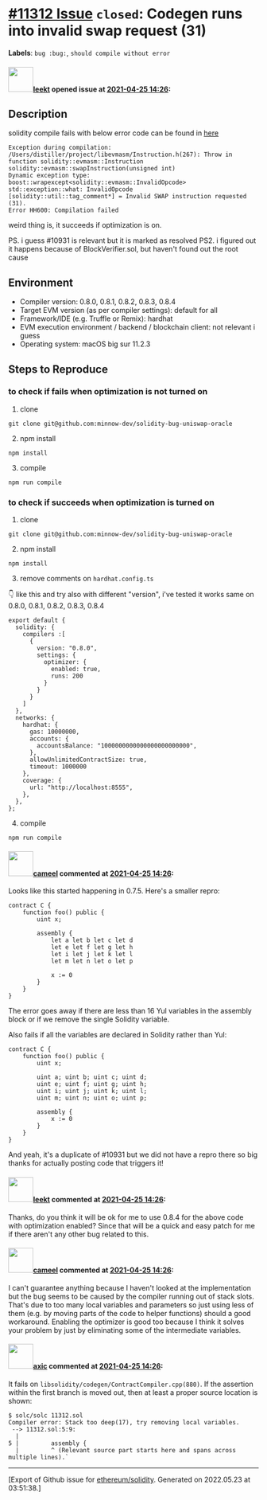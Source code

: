 # [\#11312 Issue](https://github.com/ethereum/solidity/issues/11312) `closed`: Codegen runs into invalid swap request (31)
**Labels**: `bug :bug:`, `should compile without error`


#### <img src="https://avatars.githubusercontent.com/u/15259621?u=0245180d4000cadaa51aaa6ae737565bc7952c86&v=4" width="50">[leekt](https://github.com/leekt) opened issue at [2021-04-25 14:26](https://github.com/ethereum/solidity/issues/11312):

<!--## Prerequisites

- First, many thanks for taking part in the community. We really appreciate that.
- We realize there is a lot of information requested here. We ask only that you do your best to provide as much information as possible so we can better help you.
- Support questions are better asked in one of the following locations:
	- [Solidity chat](https://gitter.im/ethereum/solidity)
	- [Stack Overflow](https://ethereum.stackexchange.com/)
- Ensure the issue isn't already reported.
- The issue should be reproducible with the latest solidity version; however, this isn't a hard requirement and being reproducible with an older version is sufficient.

*Delete the above section and the instructions in the sections below before submitting*

-->

## Description

<!--Please shortly describe the bug you have found, and what you expect instead.-->
solidity compile fails with below error
code can be found in [here](https://github.com/minnow-dev/solidity-bug-uniswap-oracle)

```
Exception during compilation: /Users/distiller/project/libevmasm/Instruction.h(267): Throw in function solidity::evmasm::Instruction solidity::evmasm::swapInstruction(unsigned int)
Dynamic exception type: boost::wrapexcept<solidity::evmasm::InvalidOpcode>
std::exception::what: InvalidOpcode
[solidity::util::tag_comment*] = Invalid SWAP instruction requested (31).
Error HH600: Compilation failed

```

weird thing is, it succeeds if optimization is on.

PS. i guess #10931 is relevant but it is marked as resolved
PS2. i figured out it happens because of BlockVerifier.sol, but haven't found out the root cause

## Environment

- Compiler version: 0.8.0, 0.8.1, 0.8.2, 0.8.3, 0.8.4
- Target EVM version (as per compiler settings): default for all
- Framework/IDE (e.g. Truffle or Remix): hardhat
- EVM execution environment / backend / blockchain client: not relevant i guess
- Operating system: macOS big sur 11.2.3

## Steps to Reproduce

### to check if fails when optimization is not turned on

1. clone

`git clone git@github.com:minnow-dev/solidity-bug-uniswap-oracle`

2. npm install

`npm install`

3. compile

`npm run compile`

### to check if succeeds when optimization is turned on

1. clone

`git clone git@github.com:minnow-dev/solidity-bug-uniswap-oracle`

2. npm install

`npm install`

3. remove comments on `hardhat.config.ts`

👇 like this and try also with different "version", i've tested it works same on 0.8.0, 0.8.1, 0.8.2, 0.8.3, 0.8.4
```
export default {
  solidity: {
    compilers :[
      {
        version: "0.8.0",
        settings: {
          optimizer: {
            enabled: true,
            runs: 200
          }
        }
      }
    ]
  },
  networks: {
    hardhat: {
      gas: 10000000,
      accounts: {
        accountsBalance: "1000000000000000000000000",
      },
      allowUnlimitedContractSize: true,
      timeout: 1000000
    },
    coverage: {
      url: "http://localhost:8555",
    },
  },
};
```

4. compile

`npm run compile`

<!--
Please provide a *minimal* source code example to trigger the bug you have found.
Please also mention any command line flags that are necessary for triggering the bug.
Provide as much information as necessary to reproduce the bug.

```solidity
// Some *minimal* Solidity source code to reproduce the bug.
// ...
```
-->


#### <img src="https://avatars.githubusercontent.com/u/137030?v=4" width="50">[cameel](https://github.com/cameel) commented at [2021-04-25 14:26](https://github.com/ethereum/solidity/issues/11312#issuecomment-826376920):

Looks like this started happening in 0.7.5. Here's a smaller repro:

```solidity
contract C {
    function foo() public {
        uint x;

        assembly {
            let a let b let c let d
            let e let f let g let h
            let i let j let k let l
            let m let n let o let p

            x := 0
        }
    }
}
```

The error goes away if there are less than 16 Yul variables in the assembly block or if we remove the single Solidity variable.

Also fails if all the variables are declared in Solidity rather than Yul:
```solidity
contract C {
    function foo() public {
        uint x;

        uint a; uint b; uint c; uint d;
        uint e; uint f; uint g; uint h;
        uint i; uint j; uint k; uint l;
        uint m; uint n; uint o; uint p;

        assembly {
            x := 0
        }
    }
}
```

And yeah, it's a duplicate of #10931 but we did not have a repro there so big thanks for actually posting code that triggers it!

#### <img src="https://avatars.githubusercontent.com/u/15259621?u=0245180d4000cadaa51aaa6ae737565bc7952c86&v=4" width="50">[leekt](https://github.com/leekt) commented at [2021-04-25 14:26](https://github.com/ethereum/solidity/issues/11312#issuecomment-826496599):

Thanks, do you think it will be ok for me to use 0.8.4 for the above code with optimization enabled? Since that will be a quick and easy patch for me if there aren't any other bug related to this.

#### <img src="https://avatars.githubusercontent.com/u/137030?v=4" width="50">[cameel](https://github.com/cameel) commented at [2021-04-25 14:26](https://github.com/ethereum/solidity/issues/11312#issuecomment-826932614):

I can't guarantee anything because I haven't looked at the implementation but the bug seems to be caused by the compiler running out of stack slots. That's due to too many local variables and parameters so just using less of them (e.g. by moving parts of the code to helper functions) should a good workaround. Enabling the optimizer is good too because I think it solves your problem by just by eliminating some of the intermediate variables.

#### <img src="https://avatars.githubusercontent.com/u/20340?v=4" width="50">[axic](https://github.com/axic) commented at [2021-04-25 14:26](https://github.com/ethereum/solidity/issues/11312#issuecomment-827017208):

It fails on `libsolidity/codegen/ContractCompiler.cpp(880)`. If the assertion within the first branch is moved out, then at least a proper source location is shown:
```
$ solc/solc 11312.sol 
Compiler error: Stack too deep(17), try removing local variables.
 --> 11312.sol:5:9:
  |
5 |         assembly {
  |         ^ (Relevant source part starts here and spans across multiple lines).`
```


-------------------------------------------------------------------------------



[Export of Github issue for [ethereum/solidity](https://github.com/ethereum/solidity). Generated on 2022.05.23 at 03:51:38.]
